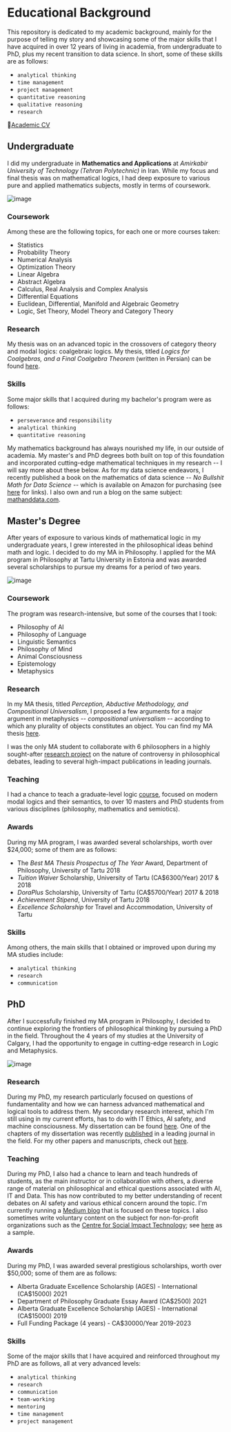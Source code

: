 # Educational Background
This repository is dedicated to my academic background, mainly for the purpose of telling my story and showcasing some of the major skills that I have acquired in over 12 years of living in academia, from undergraduate to PhD, plus my recent transition to data science. In short, some of these skills are as follows:
    
- `analytical thinking`
-  `time management`
-  `project management`
-  `quantitative reasoning`
-  `qualitative reasoning`
-  `research`

📝[Academic CV](https://drive.google.com/file/d/1ITlkwcnUVF85qjkpPhkJ4s8CWt6H3TVl/view?usp=sharing)

## Undergraduate
  
I did my undergraduate in **Mathematics and Applications** at *Amirkabir University of Technology (Tehran Polytechnic)* in Iran. While my focus and final thesis was on mathematical logics, I had deep exposure to various pure and applied mathematics subjects, mostly in terms of coursework. 

![image](https://www.inria.fr/sites/default/files/2023-04/math-work-1826x1027.jpg)

### Coursework
Among these are the following topics, for each one or more courses taken:
- Statistics
- Probability Theory
- Numerical Analysis
- Optimization Theory
- Linear Algebra
- Abstract Algebra
- Calculus, Real Analysis and Complex Analysis
- Differential Equations
- Euclidean, Differential, Manifold and Algebraic Geometry
- Logic, Set Theory, Model Theory and Category Theory

### Research
My thesis was on an advanced topic in the crossovers of category theory and modal logics: coalgebraic logics. My thesis, titled *Logics for Coalgebras, and a Final Coalgebra Theorem* (written in Persian) can be found [here](http://amirkiani.ucalgaryblogs.ca/files/2020/10/Logics-For-Coalgebras-and-a-Final-Coalgebra-Theorem.pdf).

### Skills
Some major skills that I acquired during my bachelor's program were as follows:

- `perseverance` and `responsibility`
- `analytical thinking`
- `quantitative reasoning`

My mathematics background has always nourished my life, in our outside of academia. My master's and PhD degrees both built on top of this foundation and incorporated cutting-edge mathematical techniques in my research -- I will say more about these below. As for my data science endeavors, I recently published a book on the mathematics of data science -- *No Bullshit Math for Data Science* -- which is available on Amazon for purchasing (see [here](https://mathanddata.com/bookstore/) for links). I also own and run a blog on the same subject: [mathanddata.com](https://mathanddata.com).



## Master's Degree
  
After years of exposure to various kinds of mathematical logic in my undergraduate years, I grew interested in the philosophical ideas behind math and logic. I decided to do my MA in Philosophy. I applied for the MA program in Philosophy at Tartu University in Estonia and was awarded several scholarships to pursue my dreams for a period of two years. 

![image](https://www.pnas.org/cms/10.1073/pnas.1900357116/asset/160b7a72-ac79-4d4e-9b23-5e0de6b5b75f/assets/graphic/pnas.1900357116fig02.jpeg)

### Coursework
The program was research-intensive, but some of the courses that I took:

- Philosophy of AI
- Philosophy of Language
- Linguistic Semantics
- Philosophy of Mind
- Animal Consciousness
- Epistemology
- Metaphysics

### Research
In my MA thesis, titled *Perception, Abductive Methodology, and Compositional Universalism*, I proposed a few arguments for a major argument in metaphysics -- *compositional universalism* -- according to which any plurality of objects constitutes an object. You can find my MA thesis [here](http://amirkiani.ucalgaryblogs.ca/files/2020/10/MA-Thesis.pdf).

I was the only MA student to collaborate with 6 philosophers in a highly sought-after [research project](https://philexpertise.weebly.com/people.html) on the nature of controversy in philosophical debates, leading to several high-impact publications in leading journals.

### Teaching
I had a chance to teach a graduate-level logic [course](http://amirkiani.ucalgaryblogs.ca/files/2020/10/Course-Description.pdf), focused on modern modal logics and their semantics, to over 10 masters and PhD students from various disciplines (philosophy, mathematics and semiotics). 

### Awards
During my MA program, I was awarded several scholarships, worth over $24,000; some of them are as follows:

- The *Best MA Thesis Prospectus of The Year* Award, Department of Philosophy, University of Tartu 2018
- *Tuition Waiver* Scholarship, University of Tartu (CA$6300/Year) 2017 & 2018
- *DoraPlus* Scholarship, University of Tartu (CA$5700/Year) 2017 & 2018
- *Achievement Stipend*, University of Tartu 2018
- *Excellence Scholarship* for Travel and Accommodation, University of Tartu

### Skills
Among others, the main skills that I obtained or improved upon during my MA studies include:
- `analytical thinking`
- `research`
- `communication`

## PhD
  
After I successfully finished my MA program in Philosophy, I decided to continue exploring the frontiers of philosophical thinking by pursuing a PhD in the field. Throughout the 4 years of my studies at the University of Calgary, I had the opportunity to engage in cutting-edge research in Logic and Metaphysics.

![image](https://miro.medium.com/v2/resize:fit:1400/0*9VnQde0OrO7gsCvC)

### Research

During my PhD, my research particularly focused on questions of fundamentality and how we can harness advanced mathematical and logical tools to address them. My secondary research interest, which I'm still using in my current efforts, has to do with IT Ethics, AI safety, and machine consciousness. My dissertation can be found [here](https://prism.ucalgary.ca/items/5e063fbe-91e5-4932-88f8-16423030d5e3). One of the chapters of my dissertation was recently [published](https://link.springer.com/article/10.1007/s11229-023-04114-5) in a leading journal in the field. For my other papers and manuscripts, check out [here](https://profiles.ucalgary.ca/amirhossein-kiani).


### Teaching
During my PhD, I also had a chance to learn and teach hundreds of students, as the main instructor or in collaboration with others, a diverse range of material on philosophical and ethical questions associated with AI, IT and Data. This has now contributed to my better understanding of recent debates on AI safety and various ethical concern around the topic. I'm currently running a [Medium blog](https://philanddata.medium.com/) that is focused on these topics. I also sometimes write voluntary content on the subject for non-for-profit organizations such as the [Centre for Social Impact Technology](https://centreforsocialimpacttech.ca/); see [here](https://centreforsocialimpacttech.ca/2023/04/13/data-citizenship-at-large-and-in-alberta/?fbclid=IwAR2wYqHlgJ_4It3ZW0JL_zVe_qr7n4OmSqDXOQ5mUvbJ_jdI6eO-s5Ku6bk) as a sample.

### Awards
During my PhD, I was awarded several prestigious scholarships, worth over $50,000; some of them are as follows:
- Alberta Graduate Excellence Scholarship (AGES) - International (CA$15000) 2021
- Department of Philosophy Graduate Essay Award (CA$2500) 2021
- Alberta Graduate Excellence Scholarship (AGES) - International (CA$15000) 2019
- Full Funding Package (4 years) - CA$30000/Year 2019-2023

### Skills

Some of the major skills that I have acquired and reinforced throughout my PhD are as follows, all at very advanced levels: 
- `analytical thinking`
- `research`
- `communication`
- `team-working`
- `mentoring`
- `time management`
- `project management`
